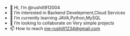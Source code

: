 - 👋 Hi, I’m @rushilt912004
- 👀 I’m interested in Backend Develepment,Cloud Services
- 🌱 I’m currently learning JAVA,Python,MySQL
- 💞️ I’m looking to collaborate on Very simple projects
- 📫 How to reach me-rushilt1234@gmail.com

<!---
rushilt912004/rushilt912004 is a ✨ special ✨ repository because its `README.md` (this file) appears on your GitHub profile.
You can click the Preview link to take a look at your changes.
--->
